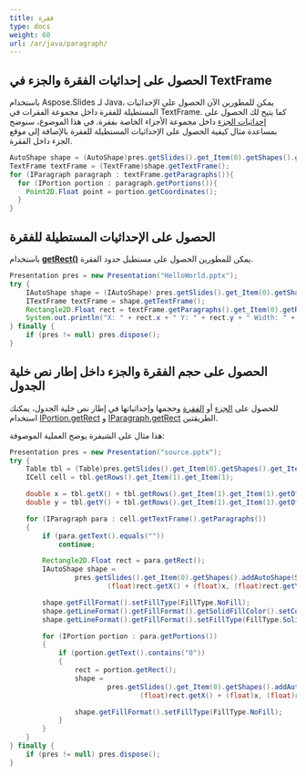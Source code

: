 ```yaml
---
title: فقرة
type: docs
weight: 60
url: /ar/java/paragraph/
---
```



## الحصول على إحداثيات الفقرة والجزء في TextFrame ##
باستخدام Aspose.Slides لـ Java، يمكن للمطورين الآن الحصول على الإحداثيات المستطيلة للفقرة داخل مجموعة الفقرات في TextFrame. كما يتيح لك الحصول على [إحداثيات الجزء](https://reference.aspose.com/slides/java/com.aspose.slides/IPortion#getCoordinates--) داخل مجموعة الأجزاء الخاصة بفقرة. في هذا الموضوع، سنوضح بمساعدة مثال كيفية الحصول على الإحداثيات المستطيلة للفقرة بالإضافة إلى موقع الجزء داخل الفقرة.

``` java
AutoShape shape = (AutoShape)pres.getSlides().get_Item(0).getShapes().get_Item(0);
TextFrame textFrame = (TextFrame)shape.getTextFrame();
for (IParagraph paragraph : textFrame.getParagraphs()){
  for (IPortion portion : paragraph.getPortions()){
    Point2D.Float point = portion.getCoordinates();
  }
}
```


## **الحصول على الإحداثيات المستطيلة للفقرة**
باستخدام [**getRect()**](https://reference.aspose.com/slides/java/com.aspose.slides/IParagraph#getRect--) يمكن للمطورين الحصول على مستطيل حدود الفقرة.

```java
Presentation pres = new Presentation("HelloWorld.pptx");
try {
    IAutoShape shape = (IAutoShape) pres.getSlides().get_Item(0).getShapes().get_Item(0);
    ITextFrame textFrame = shape.getTextFrame();
    Rectangle2D.Float rect = textFrame.getParagraphs().get_Item(0).getRect();
    System.out.println("X: " + rect.x + " Y: " + rect.y + " Width: " + rect.width + " Height: " + rect.height);
} finally {
    if (pres != null) pres.dispose();
}
```

## **الحصول على حجم الفقرة والجزء داخل إطار نص خلية الجدول** ##

للحصول على [الجزء](https://reference.aspose.com/slides/java/com.aspose.slides/Portion) أو [الفقرة](https://reference.aspose.com/slides/java/com.aspose.slides/Paragraph) وحجمها وإحداثياتها في إطار نص خلية الجدول، يمكنك استخدام [IPortion.getRect](https://reference.aspose.com/slides/java/com.aspose.slides/IPortion#getRect--) و [IParagraph.getRect](https://reference.aspose.com/slides/java/com.aspose.slides/IParagraph#getRect--) الطريقتين.

هذا مثال على الشيفرة يوضح العملية الموصوفة:

```java
Presentation pres = new Presentation("source.pptx");
try {
    Table tbl = (Table)pres.getSlides().get_Item(0).getShapes().get_Item(0);
    ICell cell = tbl.getRows().get_Item(1).get_Item(1);

    double x = tbl.getX() + tbl.getRows().get_Item(1).get_Item(1).getOffsetX();
    double y = tbl.getY() + tbl.getRows().get_Item(1).get_Item(1).getOffsetY();

    for (IParagraph para : cell.getTextFrame().getParagraphs())
    {
        if (para.getText().equals(""))
            continue;

        Rectangle2D.Float rect = para.getRect();
        IAutoShape shape =
                pres.getSlides().get_Item(0).getShapes().addAutoShape(ShapeType.Rectangle,
                        (float)rect.getX() + (float)x, (float)rect.getY() + (float)y, (float)rect.getWidth(), (float)rect.getHeight());

        shape.getFillFormat().setFillType(FillType.NoFill);
        shape.getLineFormat().getFillFormat().getSolidFillColor().setColor(Color.YELLOW);
        shape.getLineFormat().getFillFormat().setFillType(FillType.Solid);

        for (IPortion portion : para.getPortions())
        {
            if (portion.getText().contains("0"))
            {
                rect = portion.getRect();
                shape =
                        pres.getSlides().get_Item(0).getShapes().addAutoShape(ShapeType.Rectangle,
                                (float)rect.getX() + (float)x, (float)rect.getY() + (float)y, (float)rect.getWidth(), (float)rect.getHeight());

                shape.getFillFormat().setFillType(FillType.NoFill);
            }
        }
    }
} finally {
    if (pres != null) pres.dispose();
}
```